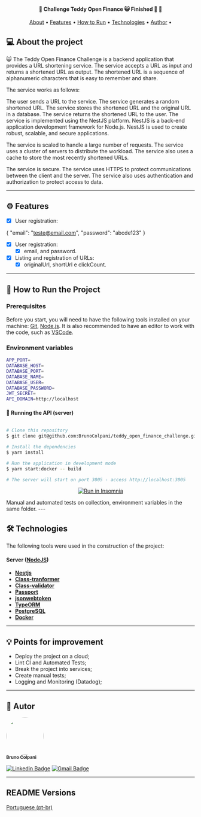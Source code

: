 <h4 align="center"> 
	🚧  Challenge Teddy Open Finance 😺 Finished 🚀 🚧
</h4>

<p align="center">
 <a href="#-about-the-project">About</a> •
 <a href="#-features">Features</a> •
 <a href="#-how-to-run-the-project">How to Run</a> • 
 <a href="#-technologies">Technologies</a> • 
 <a href="#-author">Author</a> • 
</p>

## 💻 About the project

😺 The Teddy Open Finance Challenge is a backend application that provides a URL shortening service. The service accepts a URL as input and returns a shortened URL as output. The shortened URL is a sequence of alphanumeric characters that is easy to remember and share.

The service works as follows:

The user sends a URL to the service.
The service generates a random shortened URL.
The service stores the shortened URL and the original URL in a database.
The service returns the shortened URL to the user.
The service is implemented using the NestJS platform. NestJS is a back-end application development framework for Node.js. NestJS is used to create robust, scalable, and secure applications.

The service is scaled to handle a large number of requests. The service uses a cluster of servers to distribute the workload. The service also uses a cache to store the most recently shortened URLs.

The service is secure. The service uses HTTPS to protect communications between the client and the server. The service also uses authentication and authorization to protect access to data.

---

## ⚙️ Features
- [x] User registration:

{
  "email": "teste@email.com",
  "password": "abcde123"
}

- [x] User registration:
  - [x]  email, and password.

- [x] Listing and registration of URLs:
  - [x] originalUrl, shortUrl e clickCount.

---

## 🚀 How to Run the Project

### Prerequisites

Before you start, you will need to have the following tools installed on your machine: [Git](https://git-scm.com), [Node.js](https://nodejs.org/en/). It is also recommended to have an editor to work with the code, such as [VSCode](https://code.visualstudio.com/).

### Environment variables
```bash
APP_PORT=
DATABASE_HOST=
DATABASE_PORT=
DATABASE_NAME=
DATABASE_USER=
DATABASE_PASSWORD=
JWT_SECRET=
API_DOMAIN=http://localhost
```

#### 🎲 Running the API (server)

```bash

# Clone this repository
$ git clone git@github.com:BrunoColpani/teddy_open_finance_challenge.git

# Install the dependencies
$ yarn install

# Run the application in development mode
$ yarn start:docker -- build

# The server will start on port 3005 - access http://localhost:3005

```
<p align="center">
  <a href="https://github.com/BrunoColpani/teddy_open_finance_challenge/blob/main/collection/Teddy.postman_collection.json" target="_blank"><img src="https://insomnia.rest/images/run.svg" alt="Run in Insomnia"></a>
</p>
Manual and automated tests on collection, environment variables in the same folder.
---

## 🛠 Technologies

The following tools were used in the construction of the project:


#### [](https://github.com/tgmarinho/Ecoleta#server-nodejs--typescript)**Server** ([NodeJS](https://nodejs.org/en/))

- **[Nestjs](http://knexjs.org/)**
- **[Class-tranformer](https://www.npmjs.com/package/class-transformer)**
- **[Class-validator](https://www.npmjs.com/package/class-validator)**
- **[Passport](https://www.passportjs.org/packages/passport-jwt/)**
- **[jsonwebtoken](https://jwt.io/)**
- **[TypeORM](https://typeorm.io)**
- **[PostgreSQL](https://www.postgresql.org)**
- **[Docker](https://www.docker.com)**

---

## 💡 Points for improvement

- Deploy the project on a cloud;
- Lint CI and Automated Tests;
- Break the project into services;
- Create manual tests;
- Logging and Monitoring (Datadog);

---

## 🦸 Autor

<a href="https://www.linkedin.com/in/bruno-colpani-0b1152138/">
 <img style="border-radius: 50%;" src="https://avatars.githubusercontent.com/u/87588227?v=4" width="100px;" alt=""/>
 <br />
 <sub><b>Bruno Colpani</b></sub></a> 
 <br />

[![Linkedin Badge](https://img.shields.io/badge/-Bruno-blue?style=flat-square&logo=Linkedin&logoColor=white&link=https://www.linkedin.com/in/bruno-colpani-0b1152138/)](https://www.linkedin.com/in/bruno-colpani-0b1152138/)
[![Gmail Badge](https://img.shields.io/badge/-bruno.colpani1@gmail.com-c14438?style=flat-square&logo=Gmail&logoColor=white&link=mailto:bruno.colpani1@gmail.com)](mailto:bruno.colpani1@gmail.com)

---

## README Versions

[Portuguese (pt-br)](./README-PT.md)